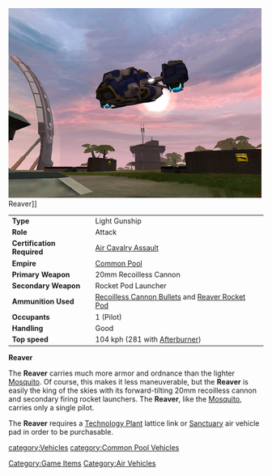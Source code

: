 ![](images/PSScreenShot0259.jpg "fig:PSScreenShot0259.jpg") Reaver\]\]

|                            |                                                                                                                               |
| -------------------------- | ----------------------------------------------------------------------------------------------------------------------------- |
| **Type**                   | Light Gunship                                                                                                                 |
| **Role**                   | Attack                                                                                                                        |
| **Certification Required** | [Air Cavalry Assault](Air_Cavalry_Assault.md)                                                                      |
| **Empire**                 | [Common Pool](Common_Pool.md)                                                                                      |
| **Primary Weapon**         | 20mm Recoilless Cannon                                                                                                        |
| **Secondary Weapon**       | Rocket Pod Launcher                                                                                                           |
| **Ammunition Used**        | [Recoilless Cannon Bullets](Recoilless_Cannon_Bullets.md) and [Reaver Rocket Pod](Reaver_Rocket_Pod.md) |
| **Occupants**              | 1 (Pilot)                                                                                                                     |
| **Handling**               | Good                                                                                                                          |
| **Top speed**              | 104 kph (281 with [Afterburner](Afterburner.md))                                                                   |

**Reaver**

The **Reaver** carries much more armor and ordnance than the lighter
[Mosquito](Mosquito.md). Of course, this makes it less
maneuverable, but the **Reaver** is easily the king of the skies with
its forward-tilting 20mm recoilless cannon and secondary firing rocket
launchers. The **Reaver**, like the [Mosquito](Mosquito.md),
carries only a single pilot.

The **Reaver** requires a [Technology
Plant](Technology_Plant.md) lattice link or
[Sanctuary](Sanctuary.md) air vehicle pad in order to be
purchasable.

[category:Vehicles](category:Vehicles.md) [category:Common Pool
Vehicles](category:Common_Pool_Vehicles.md)

[Category:Game Items](Category:Game_Items.md) [Category:Air
Vehicles](Category:Air_Vehicles.md)
